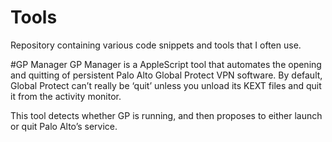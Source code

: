 # Tools

Repository containing various code snippets and tools that I often use.

#GP Manager
GP Manager is a AppleScript tool that automates the opening and quitting of persistent Palo Alto Global Protect VPN software. By default, Global Protect can’t really be ‘quit’ unless you unload its KEXT files and quit it from the activity monitor.

This tool detects whether GP is running, and then proposes to either launch or quit Palo Alto’s service.

